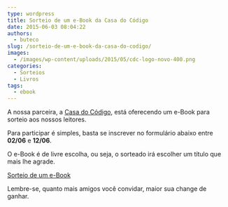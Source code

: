 ```yaml
---
type: wordpress
title: Sorteio de um e-Book da Casa do Código
date: 2015-06-03 08:04:22
authors:
  - buteco
slug: /sorteio-de-um-e-book-da-casa-do-codigo/
images:
  - /images/wp-content/uploads/2015/05/cdc-logo-novo-400.png
categories:
  - Sorteios
  - Livros
tags:
  - ebook
---
```


A nossa parceira, a <a href="http://www.casadocodigo.com.br/" target="_blank">Casa do Código</a>, está oferecendo um e-Book para sorteio aos nossos leitores.

Para participar é simples, basta se inscrever no formulário abaixo entre <strong>02/06</strong> e <strong>12/06</strong>.

O e-Book é de livre escolha, ou seja, o sorteado irá escolher um título que mais lhe agrade.

<a class="e-widget" href="https://gleam.io/R97C9/sorteio-de-um-ebook" rel="nofollow">Sorteio de um e-Book</a>
<script type="text/javascript" src="https://js.gleam.io/e.js" async="true"></script>

Lembre-se, quanto mais amigos você convidar, maior sua change de ganhar.
